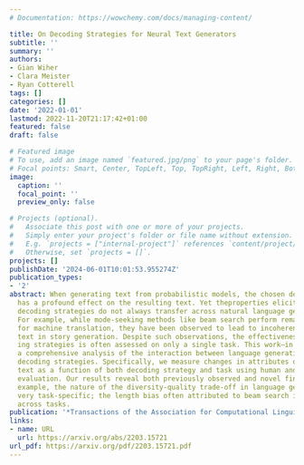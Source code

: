 ```yaml
---
# Documentation: https://wowchemy.com/docs/managing-content/

title: On Decoding Strategies for Neural Text Generators
subtitle: ''
summary: ''
authors:
- Gian Wiher
- Clara Meister
- Ryan Cotterell
tags: []
categories: []
date: '2022-01-01'
lastmod: 2022-11-20T21:17:42+01:00
featured: false
draft: false

# Featured image
# To use, add an image named `featured.jpg/png` to your page's folder.
# Focal points: Smart, Center, TopLeft, Top, TopRight, Left, Right, BottomLeft, Bottom, BottomRight.
image:
  caption: ''
  focal_point: ''
  preview_only: false

# Projects (optional).
#   Associate this post with one or more of your projects.
#   Simply enter your project's folder or file name without extension.
#   E.g. `projects = ["internal-project"]` references `content/project/deep-learning/index.md`.
#   Otherwise, set `projects = []`.
projects: []
publishDate: '2024-06-01T10:01:53.955274Z'
publication_types:
- '2'
abstract: When generating text from probabilistic models, the chosen decoding strategy
  has a profound effect on the resulting text. Yet theproperties elicited by various
  decoding strategies do not always transfer across natural language generation tasks.
  For example, while mode-seeking methods like beam search perform remarkably well
  for machine translation, they have been observed to lead to incoherent and repetitive
  text in story generation. Despite such observations, the effectiveness of decod-
  ing strategies is often assessed on only a single task. This work—in contrast—provides
  a comprehensive analysis of the interaction between language generation tasks and
  decoding strategies. Specifically, we measure changes in attributes of generated
  text as a function of both decoding strategy and task using human and automatic
  evaluation. Our results reveal both previously observed and novel findings. For
  example, the nature of the diversity-quality trade-off in language generation is
  very task-specific; the length bias often attributed to beam search is not constant
  across tasks.
publication: '*Transactions of the Association for Computational Linguistics*'
links:
- name: URL
  url: https://arxiv.org/abs/2203.15721
url_pdf: https://arxiv.org/pdf/2203.15721.pdf
---
```

